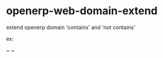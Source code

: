 openerp-web-domain-extend
=========================

extend openerp domain 'contains' and 'not contains'


ex:

~
<field domain="[('users','contains',uid)]" name="pricelist_id" />
~
